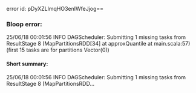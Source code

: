 error id: pDyXZLlmqHO3enIWfeJjog==
### Bloop error:

25/06/18 00:01:56 INFO DAGScheduler: Submitting 1 missing tasks from ResultStage 8 (MapPartitionsRDD[34] at approxQuantile at main.scala:57) (first 15 tasks are for partitions Vector(0))
#### Short summary: 

25/06/18 00:01:56 INFO DAGScheduler: Submitting 1 missing tasks from ResultStage 8 (MapPartitionsRDD...